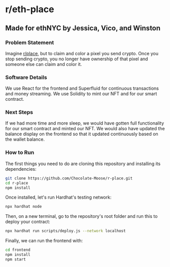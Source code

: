 # r/eth-place

## Made for ethNYC by Jessica, Vico, and Winston

### Problem Statement
Imagine [r/place](https://www.reddit.com/r/place/), but to claim and color a pixel you send crypto.  Once you stop sending crypto, you no longer have ownership of that pixel and someone else can claim and color it.

### Software Details
We use React for the frontend and Superfluid for continuous transactions and money streaming.  We use Solidity to mint our NFT and for our smart contract.

### Next Steps
If we had more time and more sleep, we would have gotten full functionality for our smart contract and minted our NFT.  We would also have updated the balance display on the frontend so that it updated continuously based on the wallet balance.

### How to Run
The first things you need to do are cloning this repository and installing its
dependencies:

```sh
git clone https://github.com/Chocolate-Moose/r-place.git
cd r-place
npm install
```

Once installed, let's run Hardhat's testing network:

```sh
npx hardhat node
```

Then, on a new terminal, go to the repository's root folder and run this to
deploy your contract:

```sh
npx hardhat run scripts/deploy.js --network localhost
```

Finally, we can run the frontend with:

```sh
cd frontend
npm install
npm start
```
